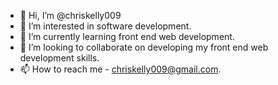 - 👋 Hi, I’m @chriskelly009
- 👀 I’m interested in software development.
- 🌱 I’m currently learning front end web development. 
- 💞️ I’m looking to collaborate on developing my front end 
web development skills. 
- 📫 How to reach me - chriskelly009@gmail.com. 

<!---
chriskelly009/chriskelly009 is a ✨ special ✨ repository because its `README.md` (this file) appears on your GitHub profile.
You can click the Preview link to take a look at your changes.
--->
